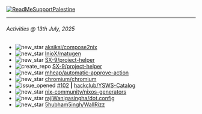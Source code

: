 [![ReadMeSupportPalestine](https://github.com/Safouene1/support-palestine-banner/blob/master/banner-support.svg)](https://github.com/Safouene1/support-palestine-banner)

---

<!--RECENT_ACTIVITY:last_update-->
###### Activities @ 13th July, 2025
<!--RECENT_ACTIVITY:last_update_end-->

<!--RECENT_ACTIVITY:start-->
- ![new_star](https://cdn.jsdelivr.net/gh/Readme-Workflows/Readme-Icons@main/icons/octicons/StarredRepositoryYellow.svg) [aksiksi/compose2nix](https://github.com/aksiksi/compose2nix)<br>
- ![new_star](https://cdn.jsdelivr.net/gh/Readme-Workflows/Readme-Icons@main/icons/octicons/StarredRepositoryYellow.svg) [InioX/matugen](https://github.com/InioX/matugen)<br>
- ![new_star](https://cdn.jsdelivr.net/gh/Readme-Workflows/Readme-Icons@main/icons/octicons/StarredRepositoryYellow.svg) [SX-9/project-helper](https://github.com/SX-9/project-helper)<br>
- ![create_repo](https://cdn.jsdelivr.net/gh/Readme-Workflows/Readme-Icons@main/icons/octicons/Repository.svg) [SX-9/project-helper](https://github.com/SX-9/project-helper)<br>
- ![new_star](https://cdn.jsdelivr.net/gh/Readme-Workflows/Readme-Icons@main/icons/octicons/StarredRepositoryYellow.svg) [mheap/automatic-approve-action](https://github.com/mheap/automatic-approve-action)<br>
- ![new_star](https://cdn.jsdelivr.net/gh/Readme-Workflows/Readme-Icons@main/icons/octicons/StarredRepositoryYellow.svg) [chromium/chromium](https://github.com/chromium/chromium)<br>
- ![issue_opened](https://cdn.jsdelivr.net/gh/Readme-Workflows/Readme-Icons@main/icons/octicons/IssueOpened.svg) [#102](https://github.com/hackclub/YSWS-Catalog/issues/102) **|** [hackclub/YSWS-Catalog](https://github.com/hackclub/YSWS-Catalog)<br>
- ![new_star](https://cdn.jsdelivr.net/gh/Readme-Workflows/Readme-Icons@main/icons/octicons/StarredRepositoryYellow.svg) [nix-community/nixos-generators](https://github.com/nix-community/nixos-generators)<br>
- ![new_star](https://cdn.jsdelivr.net/gh/Readme-Workflows/Readme-Icons@main/icons/octicons/StarredRepositoryYellow.svg) [rajiWanigasingha/dot.config](https://github.com/rajiWanigasingha/dot.config)<br>
- ![new_star](https://cdn.jsdelivr.net/gh/Readme-Workflows/Readme-Icons@main/icons/octicons/StarredRepositoryYellow.svg) [5hubham5ingh/WallRizz](https://github.com/5hubham5ingh/WallRizz)<br>
<!--RECENT_ACTIVITY:end-->
